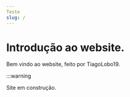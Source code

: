 ```yaml
---
Teste
slug: /
---
```

# Introdução ao website.

Bem vindo ao website, feito por TiagoLobo19.

:::warning

Site em construção.


